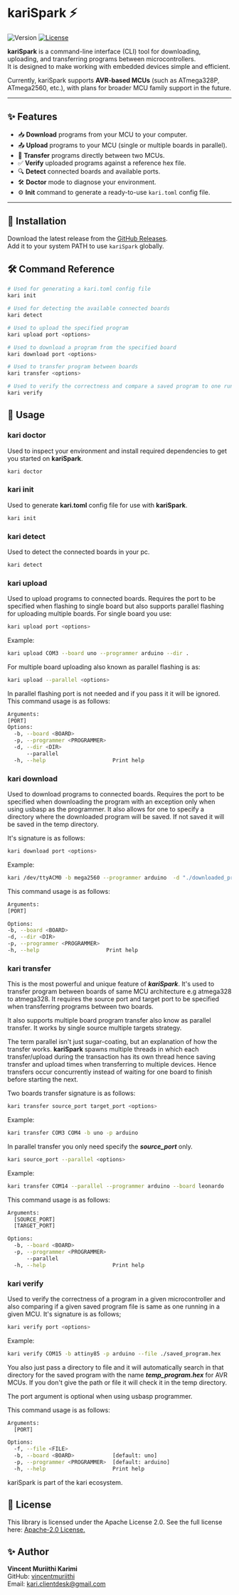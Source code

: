 # kariSpark ⚡


![Version](https://img.shields.io/badge/version-1.0.0-blue)
[![License](https://img.shields.io/badge/license-Apache--2.0-green)](LICENSE)

**kariSpark** is a command-line interface (CLI) tool for downloading, uploading, and transferring programs between microcontrollers.  
It is designed to make working with embedded devices simple and efficient.  

Currently, kariSpark supports **AVR-based MCUs** (such as ATmega328P, ATmega2560, etc.), with plans for broader MCU family support in the future.

---

## ✨ Features
- 📥 **Download** programs from your MCU to your computer.  
- 📤 **Upload** programs to your MCU (single or multiple boards in parallel).  
- 🔄 **Transfer** programs directly between two MCUs.  
- ✅ **Verify** uploaded programs against a reference hex file.  
- 🔍 **Detect** connected boards and available ports.  
- 🛠️ **Doctor** mode to diagnose your environment.  
- ⚙️ **Init** command to generate a ready-to-use `kari.toml` config file.  

---

## 🚀 Installation

Download the latest release from the [GitHub Releases](https://github.com/vincentmuriithi/kariSpark/releases).  
Add it to your system PATH to use `kariSpark` globally.

## 🛠 Command Reference
```bash
# Used for generating a kari.toml config file
kari init

# Used for detecting the available connected boards
kari detect

# Used to upload the specified program
kari upload port <options>

# Used to download a program from the specified board
kari download port <options>

# Used to transfer program between boards
kari transfer <options>

# Used to verify the correctness and compare a saved program to one running in the given MCU
kari verify
```


## 🔨 Usage
### kari doctor
Used to inspect your environment and install required dependencies to get you started on **kariSpark**.
```bash
kari doctor
```

### kari init
Used to generate **kari.toml** config file for use with **kariSpark**.
```bash
kari init
```

### kari detect
Used to detect the connected boards in your pc.
```bash
kari detect
```

### kari upload
Used to upload programs to connected boards. Requires the port to be specified when flashing to single board but also supports parallel flashing for uploading multiple boards.
For single board you use:
```bash
kari upload port <options>
```
Example:
```bash
kari upload COM3 --board uno --programmer arduino --dir . 
```
For multiple board uploading also known as parallel flashing is as:
```bash
kari upload --parallel <options>
```
In parallel flashing port is not needed and if you pass it it will be ignored. 
This command usage is as follows:
```bash
Arguments:
[PORT]
Options:
  -b, --board <BOARD>
  -p, --programmer <PROGRAMMER>
  -d, --dir <DIR>
      --parallel
  -h, --help                     Print help
  ```

  ### kari download
  Used to download programs to connected boards. Requires the port to be specified when downloading the program with an exception only when using usbasp as the programmer.
  It also allows for one to specify a directory where the downloaded program will be saved. If not saved it will be saved in the temp directory.
  
  It's signature is as follows:
  ```bash
  kari download port <options>
  ```
  Example:
  ```bash
  kari /dev/ttyACM0 -b mega2560 --programmer arduino  -d "./downloaded_program"
  ```
  This command usage is as follows:
  ```bash
  Arguments:
  [PORT]

Options:
  -b, --board <BOARD>
  -d, --dir <DIR>
  -p, --programmer <PROGRAMMER>
  -h, --help                     Print help
  ```

  ### kari transfer
  This is the most powerful and unique feature of ***kariSpark***.
  It's used to transfer program between boards of same MCU architecture e.g atmega328 to atmega328. It requires the source port and target port to be specified when transferring programs between two boards.

  It also supports multiple board program transfer also know as parallel transfer. It works by single source multiple targets strategy.

  The term parallel isn't just sugar-coating, but an explanation of how the transfer works. **kariSpark** spawns multiple threads in which each transfer/upload during the transaction has its own thread hence saving transfer and upload times when transferring to multiple devices. Hence transfers occur concurrently instead of waiting for one board to finish before starting the next.

  Two boards transfer signature is as follows:
  ```bash
  kari transfer source_port target_port <options>
  ```
  Example:
  ```bash
  kari transfer COM3 COM4 -b uno -p arduino 
  ```
  In parallel transfer you only need specify the ***source_port*** only.
  ```bash
  kari source_port --parallel <options>
  ```
  Example:
  ```bash
  kari transfer COM14 --parallel --programmer arduino --board leonardo
  ```
This command usage is as follows:
```bash
Arguments:
  [SOURCE_PORT]
  [TARGET_PORT]

Options:
  -b, --board <BOARD>
  -p, --programmer <PROGRAMMER>
      --parallel
  -h, --help                     Print help
  ```

### kari verify
Used to verify the correctness of a program in a given microcontroller and also comparing if a given saved program file is same as one running in a given MCU.
It's signature is as follows;
```bash
kari verify port <options>
```
Example:
```bash
kari verify COM15 -b attiny85 -p arduino --file ./saved_program.hex
```
You also just pass a directory to file and it will automatically search in that directory for the saved program with the name ***temp_program.hex*** for AVR MCUs. If you don't give the path   or file it will check it in the temp directory.

The port argument is optional when using usbasp programmer.

This command usage is as follows:
```bash
Arguments:
  [PORT]

Options:
  -f, --file <FILE>
  -b, --board <BOARD>            [default: uno]
  -p, --programmer <PROGRAMMER>  [default: arduino]
  -h, --help                     Print help
  ```

kariSpark is part of the kari ecosystem.

## 📜 License
This library is licensed under the Apache License 2.0.
See the full license here: [Apache-2.0 License.](https://opensource.org/licenses/Apache-2.0)

## ✨ Author
**Vincent Muriithi Karimi**  
GitHub: [vincentmuriithi](https://github.com/vincentmuriithi)  
Email: kari.clientdesk@gmail.com 